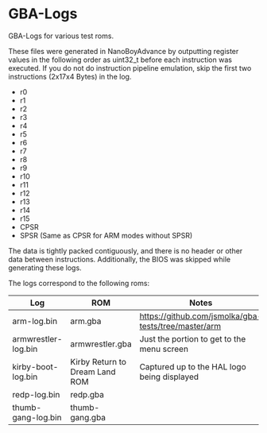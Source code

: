 # GBA-Logs
GBA-Logs for various test roms. 

These files were generated in NanoBoyAdvance by outputting register values in the following order as uint32_t before each instruction was executed. If you do not do instruction pipeline emulation, skip the first two instructions (2x17x4 Bytes) in the log. 

- r0
- r1
- r2
- r3
- r4
- r5
- r6
- r7
- r8
- r9
- r10
- r11
- r12
- r13
- r14
- r15
- CPSR
- SPSR (Same as CPSR for ARM modes without SPSR)

The data is tightly packed contiguously, and there is no header or other data between instructions. Additionally, the BIOS was skipped while generating these logs. 

The logs correspond to the following roms: 

| Log      | ROM | Notes | 
| ----------- | ----------- | ---- |
| arm-log.bin      | arm.gba       | https://github.com/jsmolka/gba-tests/tree/master/arm |
| armwrestler-log.bin      | armwrestler.gba       | Just the portion to get to the menu screen  |
| kirby-boot-log.bin      | Kirby Return to Dream Land ROM      | Captured up to the HAL logo being displayed  |
| redp-log.bin      | redp.gba       |   |
| thumb-gang-log.bin      | thumb-gang.gba       |   |
